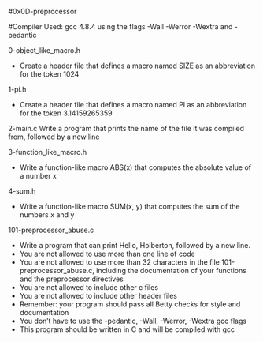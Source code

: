 #0x0D-preprocessor

#Compiler Used:
	gcc 4.8.4 using the flags -Wall -Werror -Wextra and -pedantic

0-object_like_macro.h
- Create a header file that defines a macro named SIZE as an abbreviation for the token 1024

1-pi.h
- Create a header file that defines a macro named PI as an abbreviation for the token 3.14159265359

2-main.c
Write a program that prints the name of the file it was compiled from, followed by a new line

3-function_like_macro.h
- Write a function-like macro ABS(x) that computes the absolute value of a number x

4-sum.h
- Write a function-like macro SUM(x, y) that computes the sum of the numbers x and y

101-preprocessor_abuse.c
- Write a program that can print Hello, Holberton, followed by a new line.
- You are not allowed to use more than one line of code
- You are not allowed to use more than 32 characters in the file 101-preprocessor_abuse.c, including the documentation of your functions and the preprocessor directives
- You are not allowed to include other c files
- You are not allowed to include other header files
- Remember: your program should pass all Betty checks for style and documentation
- You don’t have to use the -pedantic, -Wall, -Werror, -Wextra gcc flags
- This program should be written in C and will be compiled with gcc

